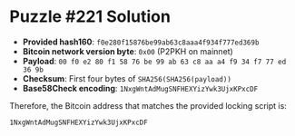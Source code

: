 # Puzzle #221 Solution

- **Provided hash160**: `f0e280f15876be99ab63c8aaa4f934f777ed369b`
- **Bitcoin network version byte**: `0x00` (P2PKH on mainnet)
- **Payload**: `00 f0 e2 80 f1 58 76 be 99 ab 63 c8 aa a4 f9 34 f7 77 ed 36 9b`
- **Checksum**: First four bytes of `SHA256(SHA256(payload))`
- **Base58Check encoding**: `1NxgWntAdMugSNFHEXYizYwk3UjxKPxcDF`

Therefore, the Bitcoin address that matches the provided locking script is:

```
1NxgWntAdMugSNFHEXYizYwk3UjxKPxcDF
```

